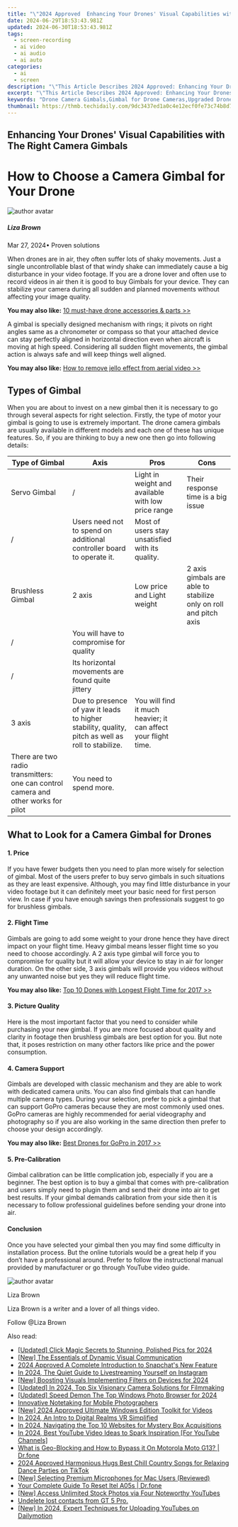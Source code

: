 ```yaml
---
title: "\"2024 Approved  Enhancing Your Drones' Visual Capabilities with The Right Camera Gimbals\""
date: 2024-06-29T18:53:43.981Z
updated: 2024-06-30T18:53:43.981Z
tags: 
  - screen-recording
  - ai video
  - ai audio
  - ai auto
categories: 
  - ai
  - screen
description: "\"This Article Describes 2024 Approved: Enhancing Your Drones' Visual Capabilities with The Right Camera Gimbals\""
excerpt: "\"This Article Describes 2024 Approved: Enhancing Your Drones' Visual Capabilities with The Right Camera Gimbals\""
keywords: "Drone Camera Gimbals,Gimbal for Drone Cameras,Upgraded Drone Vision,Enhanced Drone Imaging,Quality Drone Gimbals,Aerial Photography Gimbals,Advanced Drone Visuals"
thumbnail: https://thmb.techidaily.com/9dc3437ed1a0c4e12ecf0fe73c74b8d72b51654a1b0d3ea6af6735c5a10c75f4.jpg
---
```


## Enhancing Your Drones' Visual Capabilities with The Right Camera Gimbals

# How to Choose a Camera Gimbal for Your Drone

![author avatar](https://lh5.googleusercontent.com/-AIMmjowaFs4/AAAAAAAAAAI/AAAAAAAAABc/Y5UmwDaI7HU/s250-c-k/photo.jpg)

##### Liza Brown

 Mar 27, 2024• Proven solutions

 When drones are in air, they often suffer lots of shaky movements. Just a single uncontrollable blast of that windy shake can immediately cause a big disturbance in your video footage. If you are a drone lover and often use to record videos in air then it is good to buy Gimbals for your device. They can stabilize your camera during all sudden and planned movements without affecting your image quality.

**You may also like:** [10 must-have drone accessories & parts >>](https://tools.techidaily.com/wondershare/filmora/download/)

 A gimbal is specially designed mechanism with rings; it pivots on right angles same as a chronometer or compass so that your attached device can stay perfectly aligned in horizontal direction even when aircraft is moving at high speed. Considering all sudden flight movements, the gimbal action is always safe and will keep things well aligned.

**You may also like:** [How to remove jello effect from aerial video >>](https://tools.techidaily.com/wondershare/filmora/download/)

## Types of Gimbal

 When you are about to invest on a new gimbal then it is necessary to go through several aspects for right selection. Firstly, the type of motor your gimbal is going to use is extremely important. The drone camera gimbals are usually available in different models and each one of these has unique features. So, if you are thinking to buy a new one then go into following details:

| Type of Gimbal                                                                     | Axis                                                                                              | Pros                                                           | Cons                                                             |
| ---------------------------------------------------------------------------------- | ------------------------------------------------------------------------------------------------- | -------------------------------------------------------------- | ---------------------------------------------------------------- |
| Servo Gimbal                                                                       | /                                                                                                 | Light in weight and available with low price range             | Their response time is a big issue                               |
| /                                                                                  | Users need not to spend on additional controller board to operate it.                             | Most of users stay unsatisfied with its quality.               |                                                                  |
| Brushless Gimbal                                                                   | 2 axis                                                                                            | Low price and Light weight                                     | 2 axis gimbals are able to stabilize only on roll and pitch axis |
| /                                                                                  | You will have to compromise for quality                                                           |                                                                |                                                                  |
| /                                                                                  | Its horizontal movements are found quite jittery                                                  |                                                                |                                                                  |
| 3 axis                                                                             | Due to presence of yaw it leads to higher stability, quality, pitch as well as roll to stabilize. | You will find it much heavier; it can affect your flight time. |                                                                  |
| There are two radio transmitters: one can control camera and other works for pilot | You need to spend more.                                                                           |                                                                |                                                                  |

## What to Look for a Camera Gimbal for Drones

#### 1\. Price

 If you have fewer budgets then you need to plan more wisely for selection of gimbal. Most of the users prefer to buy servo gimbals in such situations as they are least expensive. Although, you may find little disturbance in your video footage but it can definitely meet your basic need for first person view. In case if you have enough savings then professionals suggest to go for brushless gimbals.

#### 2\. Flight Time

 Gimbals are going to add some weight to your drone hence they have direct impact on your flight time. Heavy gimbal means lesser flight time so you need to choose accordingly. A 2 axis type gimbal will force you to compromise for quality but it will allow your device to stay in air for longer duration. On the other side, 3 axis gimbals will provide you videos without any unwanted noise but yes they will reduce flight time.

**You may also like:** [Top 10 Dones with Longest Flight Time for 2017 >>](https://tools.techidaily.com/wondershare/filmora/download/)

#### 3\. Picture Quality

 Here is the most important factor that you need to consider while purchasing your new gimbal. If you are more focused about quality and clarity in footage then brushless gimbals are best option for you. But note that, it poses restriction on many other factors like price and the power consumption.

#### 4\. Camera Support

 Gimbals are developed with classic mechanism and they are able to work with dedicated camera units. You can also find gimbals that can handle multiple camera types. During your selection, prefer to pick a gimbal that can support GoPro cameras because they are most commonly used ones. GoPro cameras are highly recommended for aerial videography and photography so if you are also working in the same direction then prefer to choose your design accordingly.

**You may also like:** [Best Drones for GoPro in 2017 >>](https://tools.techidaily.com/wondershare/filmora/download/)

#### 5\. Pre-Calibration

 Gimbal calibration can be little complication job, especially if you are a beginner. The best option is to buy a gimbal that comes with pre-calibration and users simply need to plugin them and send their drone into air to get best results. If your gimbal demands calibration from your side then it is necessary to follow professional guidelines before sending your drone into air.

#### Conclusion

 Once you have selected your gimbal then you may find some difficulty in installation process. But the online tutorials would be a great help if you don’t have a professional around. Prefer to follow the instructional manual provided by manufacturer or go through YouTube video guide.

![author avatar](https://lh5.googleusercontent.com/-AIMmjowaFs4/AAAAAAAAAAI/AAAAAAAAABc/Y5UmwDaI7HU/s250-c-k/photo.jpg)

Liza Brown

Liza Brown is a writer and a lover of all things video.

Follow @Liza Brown


<ins class="adsbygoogle"
     style="display:block"
     data-ad-format="autorelaxed"
     data-ad-client="ca-pub-7571918770474297"
     data-ad-slot="1223367746"></ins>



<ins class="adsbygoogle"
     style="display:block"
     data-ad-client="ca-pub-7571918770474297"
     data-ad-slot="8358498916"
     data-ad-format="auto"
     data-full-width-responsive="true"></ins>


<span class="atpl-alsoreadstyle">Also read:</span>
<div><ul>
<li><a href="https://fox-http.techidaily.com/updated-click-magic-secrets-to-stunning-polished-pics-for-2024/"><u>[Updated] Click Magic  Secrets to Stunning, Polished Pics for 2024</u></a></li>
<li><a href="https://fox-http.techidaily.com/new-the-essentials-of-dynamic-visual-communication/"><u>[New] The Essentials of Dynamic Visual Communication</u></a></li>
<li><a href="https://fox-http.techidaily.com/2024-approved-a-complete-introduction-to-snapchats-new-feature/"><u>2024 Approved  A Complete Introduction to Snapchat's New Feature</u></a></li>
<li><a href="https://fox-http.techidaily.com/in-2024-the-quiet-guide-to-livestreaming-yourself-on-instagram/"><u>In 2024, The Quiet Guide to Livestreaming Yourself on Instagram</u></a></li>
<li><a href="https://fox-http.techidaily.com/new-boosting-visuals-implementing-filters-on-devices-for-2024/"><u>[New] Boosting Visuals  Implementing Filters on Devices for 2024</u></a></li>
<li><a href="https://fox-http.techidaily.com/updated-in-2024-top-six-visionary-camera-solutions-for-filmmaking/"><u>[Updated] In 2024, Top Six Visionary Camera Solutions for Filmmaking</u></a></li>
<li><a href="https://fox-http.techidaily.com/updated-speed-demon-the-top-windows-photo-browser-for-2024/"><u>[Updated] Speed Demon  The Top Windows Photo Browser for 2024</u></a></li>
<li><a href="https://fox-http.techidaily.com/innovative-notetaking-for-mobile-photographers/"><u>Innovative Notetaking for Mobile Photographers</u></a></li>
<li><a href="https://fox-http.techidaily.com/new-2024-approved-ultimate-windows-edition-toolkit-for-videos/"><u>[New] 2024 Approved  Ultimate Windows Edition Toolkit for Videos</u></a></li>
<li><a href="https://extra-information.techidaily.com/in-2024-an-intro-to-digital-realms-vr-simplified/"><u>In 2024, An Intro to Digital Realms  VR Simplified</u></a></li>
<li><a href="https://extra-guidance.techidaily.com/in-2024-navigating-the-top-10-websites-for-mystery-box-acquisitions/"><u>In 2024, Navigating the Top 10 Websites for Mystery Box Acquisitions</u></a></li>
<li><a href="https://youtube-videos.techidaily.com/in-2024-best-youtube-video-ideas-to-spark-inspiration-for-youtube-channels/"><u>In 2024, Best YouTube Video Ideas to Spark Inspiration [For YouTube Channels]</u></a></li>
<li><a href="https://fake-location.techidaily.com/what-is-geo-blocking-and-how-to-bypass-it-on-motorola-moto-g13-drfone-by-drfone-virtual-android/"><u>What is Geo-Blocking and How to Bypass it On Motorola Moto G13? | Dr.fone</u></a></li>
<li><a href="https://tiktok-videos.techidaily.com/2024-approved-harmonious-hugs-best-chill-country-songs-for-relaxing-dance-parties-on-tiktok/"><u>2024 Approved  Harmonious Hugs  Best Chill Country Songs for Relaxing Dance Parties on TikTok</u></a></li>
<li><a href="https://desktop-recording.techidaily.com/new-selecting-premium-microphones-for-mac-users-reviewed/"><u>[New] Selecting Premium Microphones for Mac Users (Reviewed)</u></a></li>
<li><a href="https://techidaily.com/your-complete-guide-to-reset-itel-a05s-drfone-by-drfone-reset-android-reset-android/"><u>Your Complete Guide To Reset Itel A05s | Dr.fone</u></a></li>
<li><a href="https://youtube-video-recordings.techidaily.com/new-access-unlimited-stock-photos-via-four-noteworthy-youtubes/"><u>[New] Access Unlimited Stock Photos via Four Noteworthy YouTubes</u></a></li>
<li><a href="https://techidaily.com/undelete-lost-contacts-from-gt-5-pro-by-fonelab-android-recover-contacts/"><u>Undelete lost contacts from GT 5 Pro.</u></a></li>
<li><a href="https://facebook-record-videos.techidaily.com/new-in-2024-expert-techniques-for-uploading-youtubes-on-dailymotion/"><u>[New] In 2024, Expert Techniques for Uploading YouTubes on Dailymotion</u></a></li>
</ul></div>

